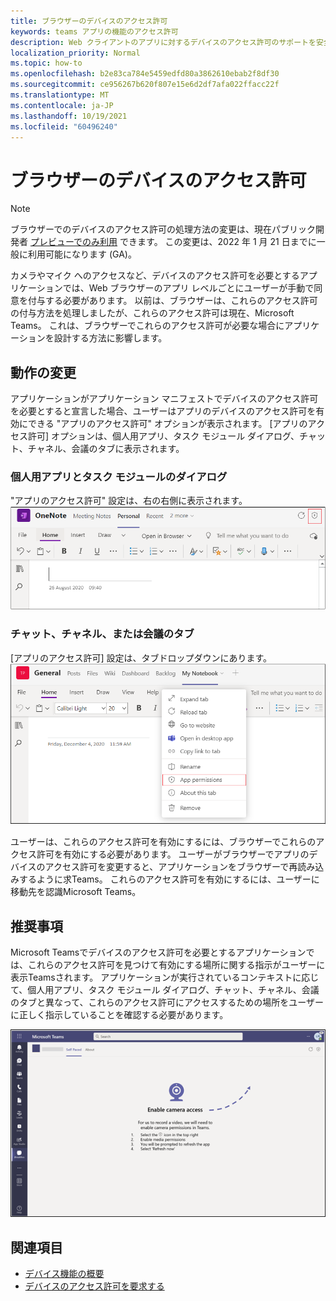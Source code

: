 ```yaml
---
title: ブラウザーのデバイスのアクセス許可
keywords: teams アプリの機能のアクセス許可
description: Web クライアントのアプリに対するデバイスのアクセス許可のサポートを安全に取り戻す
localization_priority: Normal
ms.topic: how-to
ms.openlocfilehash: b2e83ca784e5459edfd80a3862610ebab2f8df30
ms.sourcegitcommit: ce956267b620f807e15e6d2df7afa022ffacc22f
ms.translationtype: MT
ms.contentlocale: ja-JP
ms.lasthandoff: 10/19/2021
ms.locfileid: "60496240"
---
```

# <a name="device-permissions-for-the-browser"></a>ブラウザーのデバイスのアクセス許可

> [!NOTE]
> ブラウザーでのデバイスのアクセス許可の処理方法の変更は、現在パブリック開発者 [プレビューでのみ利用](../../resources/dev-preview/developer-preview-intro.md) できます。 この変更は、2022 年 1 月 21 日までに一般に利用可能になります (GA)。

カメラやマイク へのアクセスなど、デバイスのアクセス許可を必要とするアプリケーションでは、Web ブラウザーのアプリ レベルごとにユーザーが手動で同意を付与する必要があります。 以前は、ブラウザーは、これらのアクセス許可の付与方法を処理しましたが、これらのアクセス許可は現在、Microsoft Teams。 これは、ブラウザーでこれらのアクセス許可が必要な場合にアプリケーションを設計する方法に影響します。

## <a name="change-in-behavior"></a>動作の変更
アプリケーションがアプリケーション マニフェストでデバイスのアクセス許可を必要とすると[](native-device-permissions.md)宣言した場合、ユーザーはアプリのデバイスのアクセス許可を有効にできる "アプリのアクセス許可" オプションが表示されます。 [アプリのアクセス許可] オプションは、個人用アプリ、タスク モジュール ダイアログ、チャット、チャネル、会議のタブに表示されます。

### <a name="personal-apps-and-task-module-dialogs"></a>個人用アプリとタスク モジュールのダイアログ
"アプリのアクセス許可" 設定は、右の右側に表示されます。
<img src="../../assets/images/tabs/apppermissions.png" alt="App permissions button" width="800"/>

### <a name="chat-channel-or-meeting-tabs"></a>チャット、チャネル、または会議のタブ
[アプリのアクセス許可] 設定は、タブドロップダウンにあります。
![[アプリのアクセス許可] ドロップダウン](../../assets/images/tabs/drop-downapppermissions.png)

ユーザーは、これらのアクセス許可を有効にするには、ブラウザーでこれらのアクセス許可を有効にする必要があります。 ユーザーがブラウザーでアプリのデバイスのアクセス許可を変更すると、アプリケーションをブラウザーで再読み込みするように求Teams。 これらのアクセス許可を有効にするには、ユーザーに移動先を認識Microsoft Teams。

## <a name="recommendation"></a>推奨事項
Microsoft Teamsでデバイスのアクセス許可を必要とするアプリケーションでは、これらのアクセス許可を見つけて有効にする場所に関する指示がユーザーに表示Teamsされます。 アプリケーションが実行されているコンテキストに応じて、個人用アプリ、タスク モジュール ダイアログ、チャット、チャネル、会議のタブと異なって、これらのアクセス許可にアクセスするための場所をユーザーに正しく指示していることを確認する必要があります。

<img src="../../assets/images/tabs/enable-access.png" alt="Enable camera access" width="800"/>

## <a name="see-also"></a>関連項目

* [デバイス機能の概要](device-capabilities-overview.md)
* [デバイスのアクセス許可を要求する](native-device-permissions.md)
